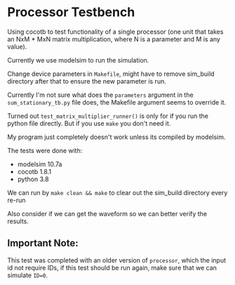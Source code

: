 # Processor Testbench

Using cocotb to test functionality of a single processor (one unit that takes an NxM * MxN matrix multiplication, where N is a parameter and M is any value).

Currently we use modelsim to run the simulation.

Change device parameters in `Makefile`, might have to remove sim_build directory after that to ensure the new parameter is run.

Currently I'm not sure what does the `parameters` argument in the `sum_stationary_tb.py` file does, the Makefile argument seems to override it.

Turned out `test_matrix_multiplier_runner()` is only for if you run the python file directly. But if you use `make` you don't need it.

My program just completely doesn't work unless its compiled by modelsim.

The tests were done with:
- modelsim 10.7a
- cocotb 1.8.1
- python 3.8

We can run by `make clean && make` to clear out the sim_build directory every re-run

Also consider if we can get the waveform so we can better verify the results. 

## Important Note:
This test was completed with an older version of `processor`, which the input id not require IDs, if this test should be run again, make sure that we can simulate `ID=0`. 
